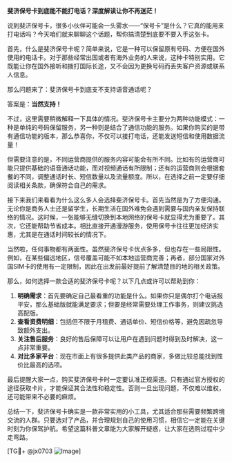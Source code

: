 **斐济保号卡到底能不能打电话？深度解读让你不再迷茫！**

说到斐济保号卡，很多小伙伴可能会一头雾水——“保号卡”是什么？它真的能用来打电话吗？今天咱们就来聊聊这个话题，帮你搞清楚到底要不要入手这张卡。

首先，什么是斐济保号卡呢？简单来说，它是一种可以保留原有号码、方便在国外使用的电话卡。对于那些经常出国或者有海外业务的人来说，这种卡特别实用。它既能让你在国外接听和拨打国际长途，又不会因为更换号码而丢失客户资源或联系人信息。

那么问题来了：斐济保号卡到底支不支持语音通话呢？

答案是：**当然支持！**

不过，这里需要稍微解释一下具体的情况。斐济保号卡主要分为两种功能模式：一种是单纯的号码保留服务，另一种则是结合了通信功能的服务。如果你购买的是带有通信功能的版本，那么恭喜你，不仅可以接打电话，还能发送短信和使用数据流量！

但需要注意的是，不同运营商提供的服务内容可能会有所不同。比如有的运营商可能只提供基础的语音通话功能，而对视频通话有所限制；还有的运营商则会根据套餐的不同，调整通话时长、短信数量以及流量额度。所以，在选择之前一定要仔细阅读相关条款，确保符合自己的需求。

接下来我们来看看为什么这么多人会选择斐济保号卡。首先当然是为了方便沟通。无论你是商务人士还是留学生，长期生活在国外难免会遇到需要与国内亲友保持联络的情况。这时候，一张能够无缝切换到本地网络的保号卡就显得尤为重要了。其次，它还能帮助节省成本。相比直接开通漫游服务，使用保号卡往往更加经济实惠，尤其是在通话时间较长的情况下。

当然啦，任何事物都有两面性。虽然斐济保号卡优点多多，但也存在一些局限性。例如，在某些偏远地区，信号覆盖可能不如本地运营商完善；再者，部分国家对外国SIM卡的使用有一定限制，因此在出发前最好提前了解清楚目的地的相关政策。

那么，如何选择一款合适的斐济保号卡呢？以下几点或许可以帮助到你：

1. **明确需求**：首先要确定自己最看重的功能是什么。如果你只是偶尔打个电话报平安，那么基础版就能满足要求；但要是经常需要处理工作事务，则建议挑选高配版。
2. **查看资费明细**：包括但不限于月租费、通话单价、短信价格等，避免因疏忽导致额外支出。
3. **关注售后服务**：良好的售后保障可以让用户在遇到问题时得到及时解决，这一点非常重要。
4. **对比多家平台**：现在市面上有很多提供此类产品的商家，多做比较总能找到性价比最高的选项。

最后提醒大家一点，购买斐济保号卡时一定要认准正规渠道。只有通过官方授权的途径获取卡片，才能保证其合法性和稳定性。否则一旦出现问题，不仅难以维权，还可能带来不必要的麻烦。

总结一下，斐济保号卡确实是一款非常实用的小工具，尤其适合那些需要频繁跨境交流的人群。只要选对了产品，并合理规划自己的使用习惯，相信它一定能在关键时刻为你保驾护航。希望这篇科普文章能为大家解开疑惑，让大家在选购过程中少走弯路。

[TG💪+ @jx0703 ![Image](https://github.com/user-attachments/assets/dbca1d08-cadb-493c-b0ec-ad6f7a83f270)]